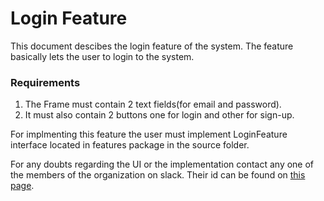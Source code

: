 # Login Feature

This document descibes the login feature of the system.
The feature basically lets the user to login to the system.

### Requirements 
1. The Frame must contain 2 text fields(for email and password).
2. It must also contain 2 buttons one for login and other for sign-up.

For implmenting this feature the user must implement LoginFeature interface located in features package in the source folder.

For any doubts regarding the UI or the implementation contact any one of the members of the organization on slack.
Their id can be found on [this page](../MEMBERS.md).